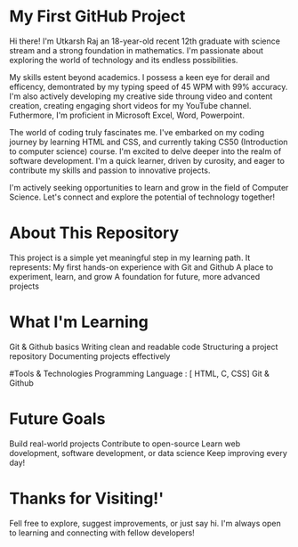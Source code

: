 # My First GitHub Project
Hi there! I'm Utkarsh Raj an 18-year-old recent 12th graduate with science stream and a strong 
foundation in mathematics. I'm passionate about exploring the world of technology and its endless
possibilities.

My skills estent beyond academics. I possess a keen eye for derail and efficency, demontrated
by my typing speed of 45 WPM with 99% accuracy. I'm also actively developing my creative side 
throung video and content creation, creating engaging short videos for my YouTube channel.
Futhermore, I'm proficient in Microsoft Excel, Word, Powerpoint.

The world of coding truly fascinates me. I've embarked on my coding journey by learning HTML and
CSS, and currently taking CS50 (Introduction to computer science) course.
I'm excited to delve deeper into the realm of software development. I'm a quick learner, driven 
by curosity, and eager to contribute my skills and passion to innovative projects.

I'm actively seeking opportunities to learn and grow in the field of Computer Science.
Let's connect and explore the potential of technology together!

# About This Repository
This project is a simple yet meaningful step in my learning path. It represents:
My first hands-on experience with Git and Github
A place to experiment, learn, and grow
A foundation for future, more advanced projects

# What I'm Learning
Git & Github basics
Writing clean and readable code 
Structuring a project repository
Documenting projects effectively

#Tools & Technologies
Programming Language : [ HTML, C, CSS]
Git & Github

# Future Goals
Build real-world projects
Contribute to open-source
Learn web dovelopment, software development, or data science
Keep improving every day!

# Thanks for Visiting!'
Fell free to explore, suggest improvements, or just say hi. I'm always open to learning and 
connecting with fellow developers!
